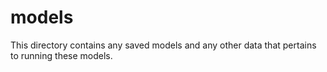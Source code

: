 # models

This directory contains any saved models and any other data that pertains to
running these models.